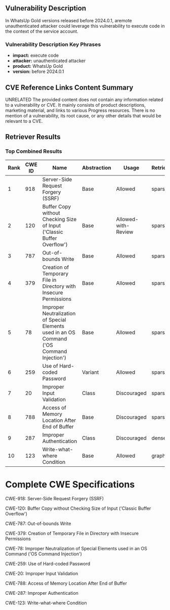 ## Vulnerability Description
In WhatsUp Gold versions released before 2024.0.1, aremote unauthenticated attacker could leverage this vulnerability to execute code in the context of the service account.

### Vulnerability Description Key Phrases
- **impact:** execute code
- **attacker:** unauthenticated attacker
- **product:** WhatsUp Gold
- **version:** before 2024.0.1

## CVE Reference Links Content Summary
UNRELATED
The provided content does not contain any information related to a vulnerability or CVE. It mainly consists of product descriptions, marketing material, and links to various Progress resources. There is no mention of a vulnerability, its root cause, or any other details that would be relevant to a CVE.

## Retriever Results

### Top Combined Results

| Rank | CWE ID | Name | Abstraction | Usage  | Retrievers | Individual Scores |
|------|--------|------|-------------|-------|------------|-------------------|
| 1 | 918 | Server-Side Request Forgery (SSRF) | Base | Allowed | sparse | 0.052 |
| 2 | 120 | Buffer Copy without Checking Size of Input ('Classic Buffer Overflow') | Base | Allowed-with-Review | sparse | 0.048 |
| 3 | 787 | Out-of-bounds Write | Base | Allowed | sparse | 0.047 |
| 4 | 379 | Creation of Temporary File in Directory with Insecure Permissions | Base | Allowed | sparse | 0.046 |
| 5 | 78 | Improper Neutralization of Special Elements used in an OS Command ('OS Command Injection') | Base | Allowed | sparse | 0.045 |
| 6 | 259 | Use of Hard-coded Password | Variant | Allowed | sparse | 0.045 |
| 7 | 20 | Improper Input Validation | Class | Discouraged | sparse | 0.045 |
| 8 | 788 | Access of Memory Location After End of Buffer | Base | Discouraged | sparse | 0.044 |
| 9 | 287 | Improper Authentication | Class | Discouraged | dense | 0.503 |
| 10 | 123 | Write-what-where Condition | Base | Allowed | graph | 0.003 |



# Complete CWE Specifications

CWE-918: Server-Side Request Forgery (SSRF)

CWE-120: Buffer Copy without Checking Size of Input ('Classic Buffer Overflow')

CWE-787: Out-of-bounds Write

CWE-379: Creation of Temporary File in Directory with Insecure Permissions

CWE-78: Improper Neutralization of Special Elements used in an OS Command ('OS Command Injection')

CWE-259: Use of Hard-coded Password

CWE-20: Improper Input Validation

CWE-788: Access of Memory Location After End of Buffer

CWE-287: Improper Authentication

CWE-123: Write-what-where Condition